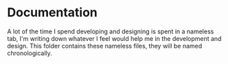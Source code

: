 # Documentation

A lot of the time I spend developing and designing is spent in a nameless tab, I'm writing down whatever I feel would help me in the development and design.
This folder contains these nameless files, they will be named chronologically.